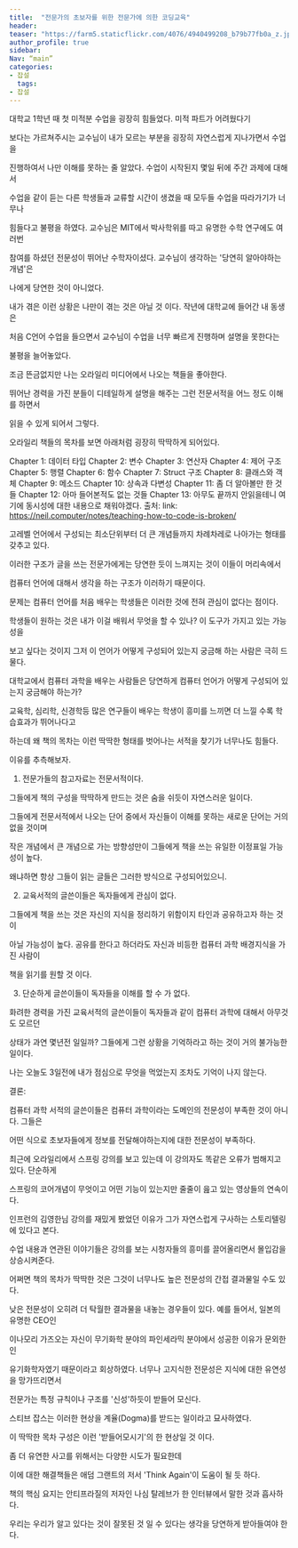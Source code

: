 ```yaml
---
title:  "전문가의 초보자를 위한 전문가에 의한 코딩교육"
header:
teaser: "https://farm5.staticflickr.com/4076/4940499208_b79b77fb0a_z.jpg"
author_profile: true
sidebar:
Nav: “main”
categories:
- 잡설
  tags:
- 잡설
---
```


  대학교 1학년 때 첫 미적분 수업을 굉장히 힘들었다. 미적 파트가 어려웠다기 
 
보다는 가르쳐주시는 교수님이 내가 모르는 부분을 굉장히 자연스럽게 지나가면서 수업을

진행하여서 나만 이해를 못하는 줄 알았다. 수업이 시작된지 몇일 뒤에 주간 과제에 대해서

수업을 같이 듣는 다른 학생들과 교류할 시간이 생겼을 때 모두들 수업을 따라가기가 너무나

힘들다고 불평을 하였다. 교수님은 MIT에서 박사학위를 따고 유명한 수학 연구에도 여러번

참여를 하셨던 전문성이 뛰어난 수학자이셨다.  교수님이 생각하는 '당연히 알아야하는 개념'은 

나에게 당연한 것이 아니었다.


  내가 겪은 이런 상황은 나만이 겪는 것은 아닐 것 이다. 작년에 대학교에 들어간 내 동생은

처음 C언어 수업을 들으면서 교수님이 수업을 너무 빠르게 진행하며 설명을 못한다는

불평을 늘어놓았다.

  조금 뜬금없지만 나는 오라일리 미디어에서 나오는 책들을 좋아한다.

뛰어난 경력을 가진 분들이 디테일하게 설명을 해주는 그런 전문서적을 어느 정도 이해를 하면서

읽을 수 있게 되어서 그렇다.

  오라일리 책들의 목차를 보면 아래처럼 굉장히 딱딱하게 되어있다.

Chapter 1: 데이터 타입
Chapter 2: 변수
Chapter 3: 연산자
Chapter 4: 제어 구조
Chapter 5: 행렬
Chapter 6: 함수
Chapter 7: Struct 구조
Chapter 8: 클래스와 객체
Chapter 9: 메소드
Chapter 10: 상속과 다변성
Chapter 11: 좀 더 알아볼만 한 것들
Chapter 12: 아마 들어본적도 없는 것들
Chapter 13: 아무도 끝까지 안읽을테니 여기에 동시성에 대한 내용으로 채워야겠다.
출처: link: https://neil.computer/notes/teaching-how-to-code-is-broken/

고레벨 언어에서 구성되는 최소단위부터 더 큰 개념들까지 차례차레로 나아가는 형태를 갖추고 있다.

이러한 구조가 글을 쓰는 전문가에게는 당연한 듯이 느껴지는 것이 이들이 머리속에서 

컴퓨터 언어에 대해서 생각을 하는 구조가 이러하기 때문이다.

문제는 컴퓨터 언어를 처음 배우는 학생들은 이러한 것에 전혀 관심이 없다는 점이다.

학생들이 원하는 것은 내가 이걸 배워서 무엇을 할 수 있나? 이 도구가 가지고 있는 가능성을

보고 싶다는 것이지 그저 이 언어가 어떻게 구성되어 있는지 궁금해 하는 사람은 극히 드물다.



대학교에서 컴퓨터 과학을 배우는 사람들은 당연하게 컴퓨터 언어가 어떻게 구성되어 있는지 궁금해야 하는가?

교육학, 심리학, 신경학등 많은 연구들이 배우는 학생이 흥미를 느끼면 더 느낄 수록 학습효과가 뛰어나다고

하는데 왜 책의 목차는 이런 딱딱한 형태를 벗어나는 서적을 찾기가 너무나도 힘들다.



이유를 추측해보자.

1. 전문가들의 참고자료는 전문서적이다.

그들에게 책의 구성을 딱딱하게 만드는 것은 숨을 쉬듯이 자연스러운 일이다.

그들에게 전문서적에서 나오는 단어 중에서 자신들이 이해를 못하는 새로운 단어는 거의 없을 것이며

작은 개념에서 큰 개념으로 가는 방향성만이 그들에게 책을 쓰는 유일한 이정표일 가능성이 높다.

왜냐하면 항상 그들이 읽는 글들은 그러한 방식으로 구성되어있으니.



2. 교육서적의 글쓴이들은 독자들에게 관심이 없다.

그들에게 책을 쓰는 것은 자신의 지식을 정리하기 위함이지 타인과 공유하고자 하는 것이

아닐 가능성이 높다. 공유를 한다고 하더라도 자신과 비등한 컴퓨터 과학 배경지식을 가진 사람이

책을 읽기를 원할 것 이다.



3. 단순하게 글쓴이들이 독자들을 이해를 할 수 가 없다.

화려한 경력을 가진 교육서적의 글쓴이들이 독자들과 같이 컴퓨터 과학에 대해서 아무것도 모르던

상태가 과연 몇년전 일일까? 그들에게 그런 상황을 기억하라고 하는 것이 거의 불가능한 일이다.

나는 오늘도 3일전에 내가 점심으로 무엇을 먹었는지 조차도 기억이 나지 않는다.



결론:

 컴퓨터 과학 서적의 글쓴이들은 컴퓨터 과학이라는 도메인의 전문성이 부족한 것이 아니다. 그들은

어떤 식으로 초보자들에게 정보를 전달해야하는지에 대한 전문성이 부족하다.

최근에 오라일리에서 스프링 강의를 보고 있는데 이 강의자도 똑같은 오류가 범해지고 있다. 단순하게

스프링의 코어개념이 무엇이고 어떤 기능이 있는지만 줄줄이 읊고 있는 영상들의 연속이다.

인프런의 김영한님 강의를 재밌게 봤었던 이유가 그가 자연스럽게 구사하는 스토리텔링에 있다고 본다.

수업 내용과 연관된 이야기들은 강의를 보는 시청자들의 흥미를 끌어올리면서 몰입감을 상승시켜준다.

어쩌면 책의 목차가 딱딱한 것은 그것이 너무나도 높은 전문성의 간접 결과물일 수도 있다.

낮은 전문성이 오히려 더 탁월한 결과물을 내놓는 경우들이 있다. 예를 들어서, 일본의 유명한 CEO인 

이나모리 가즈오는 자신이 무기화학 분야의 파인세라믹 분야에서 성공한 이유가 문외한인

유기화학자였기 때문이라고 회상하였다. 너무나 고지식한 전문성은 지식에 대한 유연성을 망가뜨리면서

전문가는 특정 규칙이나 구조를 '신성'하듯이 받들어 모신다.

스티브 잡스는 이러한 현상을 계율(Dogma)를 받드는 일이라고 묘사하였다.

이 딱딱한 목차 구성은 이런 '받들어모시기'의 한 현상일 것 이다.

좀 더 유연한 사고를 위해서는 다양한 시도가 필요한데

이에 대한 해결책들은 애덤 그랜트의 저서 'Think Again'이 도움이 될 듯 하다.

책의 핵심 요지는 안티프라질의 저자인 나심 탈레브가 한 인터뷰에서 말한 것과 흡사하다.

우리는 우리가 알고 있다는 것이 잘못된 것 일 수 있다는 생각을 당연하게 받아들여야 한다.

[^posts]: Footnote test.
